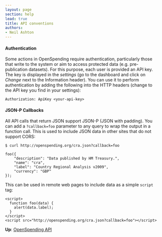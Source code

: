 ```yaml
---
layout: page
section: help
lead: true
title: API conventions
authors:
- Neil Ashton
---
```

#### Authentication

Some actions in OpenSpending require authentication, particularly those that write to the system or aim to access protected data (e.g. pre-publication datasets). For this purpose, each user is provided an API key. The key is displayed in the *settings* (go to the dashboard and click on *Change* next to the Information header). You can use it to perform authentication by adding the following into the HTTP headers (change <your-api-key> to the API key you find in your settings):

    Authorization: ApiKey <your-api-key>

#### JSON-P Callbacks

All API calls that return JSON support JSON-P (JSON with padding). You can
add a ``?callback=foo`` parameter to any query to wrap the output in a
function call. This is used to include JSON data in other sites that do not
support CORS:

    $ curl http://openspending.org/cra.json?callback=foo

    foo({
        "description": "Data published by HM Treasury.",
        "name": "cra",
        "label": "Country Regional Analysis v2009",
        "currency": "GBP"
    });

This can be used in remote web pages to include data as a simple ``script``
tag:

    <script>
      function foo(data) {
        alert(data.label);
      }
    </script>
    <script src="http://openspending.org/cra.json?callback=foo"></script>

<!--
#### Cross Origin Resource Sharing

The API does not yet support [CORS](http://code.google.com/p/html5security/wiki/CrossOriginRequestSecurity), but support will be added in the near future.
-->

**Up**: [OpenSpending API](../)
